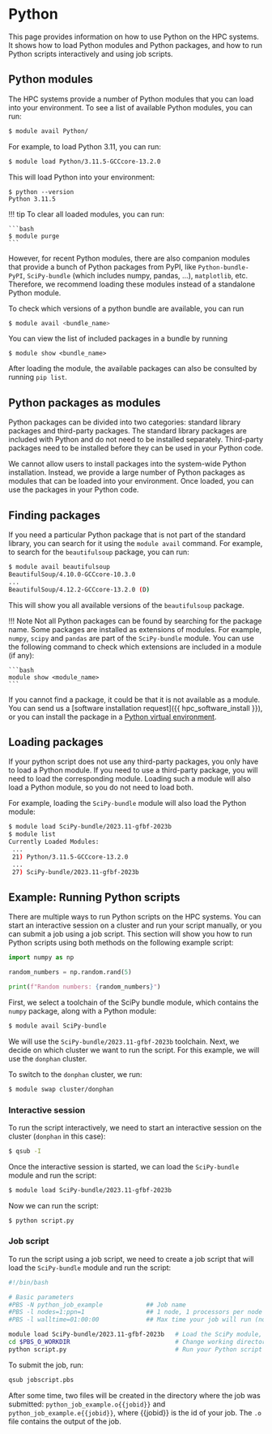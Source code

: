 # Python 

This page provides information on how to use Python on the HPC systems.
It shows how to load Python modules and Python packages, 
and how to run Python scripts interactively and using job scripts.

## Python modules

The HPC systems provide a number of Python modules that you can load into your environment.
To see a list of available Python modules, you can run:

```bash
$ module avail Python/
```

For example, to load Python 3.11, you can run:

```bash
$ module load Python/3.11.5-GCCcore-13.2.0
```

This will load Python into your environment:

```
$ python --version
Python 3.11.5
```

!!! tip
    To clear all loaded modules, you can run:
    
    ```bash
    $ module purge
    ```

However, for recent Python modules, there are also companion modules that provide a bunch of Python packages from PyPI, 
like `Python-bundle-PyPI`, `SciPy-bundle` (which includes numpy, pandas, ...), `matplotlib`, etc.
Therefore, we recommend loading these modules instead of a standalone Python module.

To check which versions of a python bundle are available, you can run 

```bash
$ module avail <bundle_name>
```

You can view the list of included packages in a bundle by running 

```shell
$ module show <bundle_name>
```

After loading the module, the available packages can also be consulted by running `pip list`.

## Python packages as modules

Python packages can be divided into two categories: standard library packages and third-party packages.
The standard library packages are included with Python and do not need to be installed separately.
Third-party packages need to be installed before they can be used in your Python code.

We cannot allow users to install packages into the system-wide Python installation.
Instead, we provide a large number of Python packages as modules that can be loaded into your environment.
Once loaded, you can use the packages in your Python code.

## Finding packages 

If you need a particular Python package that is not part of the standard library, 
you can search for it using the `module avail` command. 
For example, to search for the `beautifulsoup` package, you can run:

```bash
$ module avail beautifulsoup
BeautifulSoup/4.10.0-GCCcore-10.3.0
...
BeautifulSoup/4.12.2-GCCcore-13.2.0 (D)
```

This will show you all available versions of the `beautifulsoup` package.

!!! Note
    Not all Python packages can be found by searching for the package name. 
    Some packages are installed as extensions of modules. 
    For example, `numpy`, `scipy` and `pandas` are part of the `SciPy-bundle` module. 
    You can use the following command to check which extensions are included in a module (if any):
    
    ```bash
    module show <module_name>
    ```

If you cannot find a package, it could be that it is not available as a module.
You can send us a [software installation request]({{ hpc_software_install }}), 
or you can install the package in a [Python virtual environment](./setting_up_python_virtual_environments.md).

## Loading packages

If your python script does not use any third-party packages, you only have to load a Python module.
If you need to use a third-party package, you will need to load the corresponding module.
Loading such a module will also load a Python module, so you do not need to load both.

For example, loading the `SciPy-bundle` module will also load the Python module:

```bash
$ module load SciPy-bundle/2023.11-gfbf-2023b
$ module list
Currently Loaded Modules:
 ...
 21) Python/3.11.5-GCCcore-13.2.0
 ...
 27) SciPy-bundle/2023.11-gfbf-2023b
```

## Example: Running Python scripts

There are multiple ways to run Python scripts on the HPC systems. 
You can start an interactive session on a cluster and run your script manually,
or you can submit a job using a job script. 
This section will show you how to run Python scripts using both methods on the following example script:

```python title="script.py"
import numpy as np

random_numbers = np.random.rand(5)

print(f"Random numbers: {random_numbers}")
```

First, we select a toolchain of the SciPy bundle module, which contains the `numpy` package, along with a Python module:

```bash
$ module avail SciPy-bundle
```

We will use the `SciPy-bundle/2023.11-gfbf-2023b` toolchain.
Next, we decide on which cluster we want to run the script. 
For this example, we will use the `donphan` cluster.

To switch to the `donphan` cluster, we run:

```bash
$ module swap cluster/donphan
```

### Interactive session

To run the script interactively, we need to start an interactive session on the cluster (`donphan` in this case):

```bash
$ qsub -I
```

Once the interactive session is started, we can load the `SciPy-bundle` module and run the script:

```bash
$ module load SciPy-bundle/2023.11-gfbf-2023b
```

Now we can run the script:

```bash
$ python script.py
```

### Job script

To run the script using a job script, 
we need to create a job script that will load the `SciPy-bundle` module and run the script:

```bash title="jobscript.pbs"
#!/bin/bash

# Basic parameters
#PBS -N python_job_example            ## Job name
#PBS -l nodes=1:ppn=1                 ## 1 node, 1 processors per node
#PBS -l walltime=01:00:00             ## Max time your job will run (no more than 72:00:00)

module load SciPy-bundle/2023.11-gfbf-2023b   # Load the SciPy module, which includes the numpy package
cd $PBS_O_WORKDIR                             # Change working directory to the location where the job was submitted
python script.py                              # Run your Python script
```

To submit the job, run:

```bash
qsub jobscript.pbs
```

After some time, two files will be created in the directory where the job was submitted: 
`python_job_example.o{{jobid}}` and `python_job_example.e{{jobid}}`, where {{jobid}} is the id of your job.
The `.o` file contains the output of the job.

